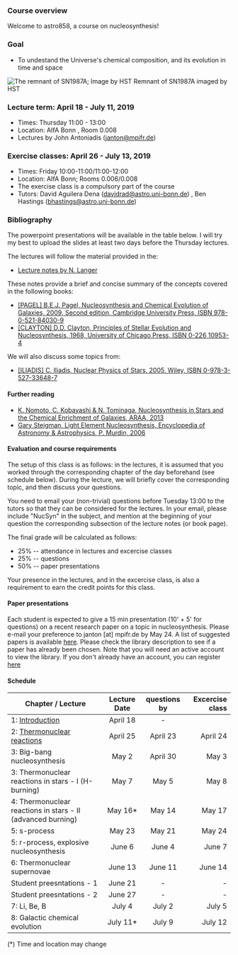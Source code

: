 ### Course overview 

Welcome to astro858, a course on nucleosynthesis! 

### Goal 
 * To undestand the Universe's chemical composition, and its evolution in time and space 
 
 
![The remnant of SN1987A; Image by HST](https://spacetelescope.org/static/archives/images/screen/opo1030a.jpg)
Remnant of SN1987A imaged by HST
 

### Lecture term: April 18  - July 11, 2019

* Times: Thursday 11:00 - 13:00  
* Location: AIfA Bonn , Room 0.008 
* Lectures by John Antoniadis (janton@mpifr.de)


### Exercise classes: April 26 - July 13, 2019

* Times: Friday 10:00-11:00/11:00-12:00 
* Location: AIfA Bonn; Rooms 0.006/0.008 
* The exercise class is a compulsory part of the course
* Tutors: David Aguilera Dena (davidrad@astro.uni-bonn.de) , Ben Hastings (bhastings@astro.uni-bonn.de) 


### Bibliography 
The powerpoint presentations will be available in the table below. I will try my best to upload the slides at least two days before the Thursday lectures. 

The lectures will follow the material provided in the: 
* [Lecture notes by N. Langer](https://astro.uni-bonn.de/~nlanger/siu_web/nucscript/Nucleo.pdf)

These notes provide a brief and concise summary of the concepts covered in the following books: 

* [[PAGEL] B.E.J. Pagel, Nucleosynthesis and Chemical  Evolution of  Galaxies, 2009, Second edition, Cambridge University Press, ISBN 978-0-521-84030-9](https://books.google.de/books?id=5z4_nJMRZEwC&pg=PA444&dq=B.E.J.+Pagel,+Nucleosynthesis+and+Chemical++Evolution+of++Galaxies&hl=en&sa=X&ved=0ahUKEwiLl7WX7ZXgAhWFDCwKHZAbCkcQ6wEIKTAA#v=onepage&q&f=false)
* [[CLAYTON] D.D. Clayton, Principles of Stellar Evolution and Nucleosynthesis, 1968, University of Chicago Press, ISBN 0-226 10953-4](https://books.google.de/books?id=8HSGFThnbvkC&printsec=frontcover&dq=D.D.+Clayton,+Principles+of+Stellar+Evolution+and+Nucleosynthesis&hl=en&sa=X&ved=0ahUKEwjO2aj47JXgAhWNhaYKHcwbABYQ6wEIKTAA#v=onepage&q&f=false)

We will also discuss some topics from: 

* [[ILIADIS] C. Iliadis, Nuclear Physics of Stars, 2005, Wiley, ISBN 0-978-3-527-33648-7](https://books.google.de/books?id=kLZNCAAAQBAJ&pg=PR4&dq=ISBN+978-3-527-33648-7&hl=en&sa=X&ved=0ahUKEwi99ofT7JXgAhWBBiwKHWxcD-8Q6AEIMTAB#v=onepage&q&f=false)


#### Further reading
* [K. Nomoto, C. Kobayashi & N. Tominaga, Nucleosynthesis in Stars and the Chemical Enrichment of Galaxies, ARAA, 2013](https://www.annualreviews.org/doi/pdf/10.1146/annurev-astro-082812-140956)
* [Gary Steigman, Light Element Nucleosynthesis, Encyclopedia of Astronomy & Astrophysics, P. Murdin, 2006](http://www.astro.caltech.edu/~george/ay21/eaa/eaa-bbns.pdf)



#### Evaluation and course requirements 
The setup of this class is as follows: in the lectures, it is assumed that you worked through the corresponding chapter of the day  beforehand (see schedule below). During the lecture, we will briefly cover the corresponding topic, and then discuss your questions. 

You need to email your (non-trivial) questions before Tuesday 13:00 to the tutors so that they can be considered for the lectures. 
In your email, please include "NucSyn" in the subject, and mention at the beginning of your question the corresponding subsection of the lecture notes (or book page).

The final grade will be calculated as follows: 
* 25% -- attendance in lectures and excercise classes
* 25% -- questions 
* 50% -- paper presentations 

Your presence in the lectures, and in the excercise class, is also a requirement to earn the credit points for this class. 

#### Paper presentations 
Each student is expected to give a 15 min presentation (10' + 5' for questions) on a recent research paper on a topic in nucleosynthesis. Please e-mail your preference to janton [at] mpifr.de by May 24. A list of suggested papers is available [here](https://ui.adsabs.harvard.edu/#user/libraries/srWK-pAGTZ-D1fpyllBK3g). Please check the library description to see if a paper has already been chosen. Note that you will need an active account to view the library. 
If you don't already have an account, you can register [here](https://ui.adsabs.harvard.edu/user/account/register)

#### Schedule  



| Chapter / Lecture                       |      Lecture Date        | questions by  | Excercise class |
| -------------                  |  :-------------:    |      :-------------:    |          -----:| 
| 1: [Introduction](presentations/Nuc_Lecture_1.pdf)                       |      April 18       |  -                   | 
| 2: [Thermonuclear reactions](presentations/Nuc_Lecture_2.pdf)     |      April 25       |              April 23|    April 24  |     
| 3: Big-bang nucleosynthesis	   |    May 2            |              April 30|   May 3 | 
| 3: Thermonuclear reactions in stars - I (H-burning)  |    May 7    |              May 5   | May 8  |
| 4: Thermonuclear reactions in stars - II (advanced burning)|    May 16*          |          May 14      | May 17 |
| 5: s-process     |    May 23           |          May 21      | May 24 |
| 5: r-process, explosive nucleosynthesis     |    June 6           |            June 4    | June 7 |
| 6: Thermonuclear supernovae    |    June 13          |             June 11  | June 14 |
| Student preesntations  - 1     |    June 21          |         -            | - | 
| Student preesntations  - 2     |    June 27          |        -             | - |
| 7: Li, Be, B          |    July 4  | July 2  | July 5 |
| 8: Galactic chemical evolution    |    July 11* | July 9  | July 12 |

(*) Time and location may change 



